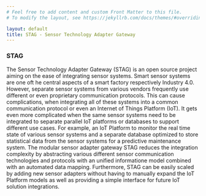 ```yaml
---
# Feel free to add content and custom Front Matter to this file.
# To modify the layout, see https://jekyllrb.com/docs/themes/#overriding-theme-defaults

layout: default
title: STAG - Sensor Technology Adapter Gateway
---
```



### STAG 
The Sensor Technology Adapter Gateway (STAG) is an open source project aiming on the ease of integrating sensor systems. Smart sensor systems are one oft he central aspects of a smart factory respectively Industry 4.0. However, separate sensor systems from various vendors frequently use different or even proprietary communication protocols. This can cause complications, when integrating all of these systems into a common communication protocol or even an Internet of Things Platform (IoT). It gets even more complicated when the same sensor systems need to be integrated to separate parallel IoT platforms or databases to support different use cases. For example, an IoT Platform to monitor the real time state of various sensor systems and a separate database optimized to store statistical data from the sensor systems for a predictive maintenance system. The modular sensor adapter gateway STAG reduces the integration complexity by abstracting various different sensor communication technologies and protocols with an unified informatione model combined with an automated data mapping. Furthermore, STAG can be easily scaled by adding new sensor adapters without having to manually expand the IoT Platform models as well as providing a simple interface for future IoT solution integrations. 